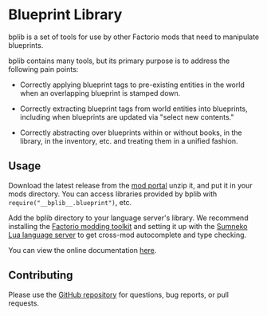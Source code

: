 # Blueprint Library

bplib is a set of tools for use by other Factorio mods that need to manipulate
blueprints.

bplib contains many tools, but its primary purpose is to address the following
pain points:

- Correctly applying blueprint tags to pre-existing entities in the world when
an overlapping blueprint is stamped down.

- Correctly extracting blueprint tags from world entities into blueprints,
including when blueprints are updated via "select new contents."

- Correctly abstracting over blueprints within or without books, in the
library, in the inventory, etc. and treating them in a unified fashion.

## Usage

Download the latest release from the
[mod portal](https://mods.factorio.com/mod/bplib) unzip it, and put it in your
mods directory. You can access libraries provided by bplib with
`require("__bplib__.blueprint")`, etc.

Add the bplib directory to your language server's library. We recommend
installing the [Factorio modding
toolkit](https://github.com/justarandomgeek/vscode-factoriomod-debug) and
setting it up with the [Sumneko Lua language
server](https://github.com/sumneko/lua-language-server) to get cross-mod
autocomplete and type checking.

You can view the online documentation
[here](https://project-cybersyn.github.io/bplib/).

## Contributing

Please use the [GitHub repository](https://github.com/project-cybersyn/bplib) for
questions, bug reports, or pull requests.
